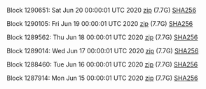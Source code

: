 Block 1290651: Sat Jun 20 00:00:01 UTC 2020 [zip](https://dash-bootstrap.ams3.digitaloceanspaces.com/mainnet/2020-06-20/bootstrap.dat.zip) (7.7G) [SHA256](https://dash-bootstrap.ams3.digitaloceanspaces.com/mainnet/2020-06-20/sha256.txt)

Block 1290105: Fri Jun 19 00:00:01 UTC 2020 [zip](https://dash-bootstrap.ams3.digitaloceanspaces.com/mainnet/2020-06-19/bootstrap.dat.zip) (7.7G) [SHA256](https://dash-bootstrap.ams3.digitaloceanspaces.com/mainnet/2020-06-19/sha256.txt)

Block 1289562: Thu Jun 18 00:00:01 UTC 2020 [zip](https://dash-bootstrap.ams3.digitaloceanspaces.com/mainnet/2020-06-18/bootstrap.dat.zip) (7.7G) [SHA256](https://dash-bootstrap.ams3.digitaloceanspaces.com/mainnet/2020-06-18/sha256.txt)

Block 1289014: Wed Jun 17 00:00:01 UTC 2020 [zip](https://dash-bootstrap.ams3.digitaloceanspaces.com/mainnet/2020-06-17/bootstrap.dat.zip) (7.7G) [SHA256](https://dash-bootstrap.ams3.digitaloceanspaces.com/mainnet/2020-06-17/sha256.txt)

Block 1288460: Tue Jun 16 00:00:01 UTC 2020 [zip](https://dash-bootstrap.ams3.digitaloceanspaces.com/mainnet/2020-06-16/bootstrap.dat.zip) (7.7G) [SHA256](https://dash-bootstrap.ams3.digitaloceanspaces.com/mainnet/2020-06-16/sha256.txt)

Block 1287914: Mon Jun 15 00:00:01 UTC 2020 [zip](https://dash-bootstrap.ams3.digitaloceanspaces.com/mainnet/2020-06-15/bootstrap.dat.zip) (7.7G) [SHA256](https://dash-bootstrap.ams3.digitaloceanspaces.com/mainnet/2020-06-15/sha256.txt)
